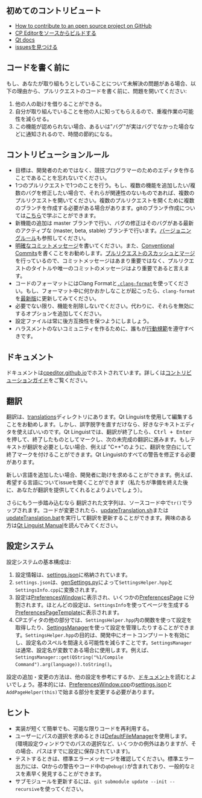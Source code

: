 ## 初めてのコントリビュート

-   [How to contribute to an open source project on GitHub](https://app.egghead.io/courses/how-to-contribute-to-an-open-source-project-on-github)
-   [CP Editorをソースからビルドする](https://cpeditor.org/docs/installation/build-from-source/)
-   [Qt docs](https://doc.qt.io/)
-   [issuesを見つける](https://github.com/cpeditor/cpeditor/contribute)

## コードを書く前に

もし、あなたが取り組もうとしていることについて未解決の問題がある場合、以下の理由から、プルリクエストのコードを書く前に、問題を開いてください:

1.  他の人の助けを借りることができる。
2.  自分が取り組んでいることを他の人に知ってもらえるので、重複作業の可能性を減らせる。
3.  この機能が認められない場合、あるいは"バグ"が実はバグでなかった場合などに通知されるので、時間の節約になる。

## コントリビューションルール

-   目標は、開発者のためではなく、競技プログラマーのためのエディタを作ることであることを忘れないでください。
-   1つのプルリクエストで1つのことを行う。もし、複数の機能を追加したい/複数のバグを修正したい場合で、それらが関連性のないものであれば、複数のプルリクエストを開いてください。複数のプルリクエストを開くために複数のブランチを作成する必要がある場合があります。gitのブランチ作成については[こちら](https://learngitbranching.js.org/)で学ぶことができます。
-   新機能の追加は master ブランチで行い、バグの修正はそのバグがある最新のアクティブな (master, beta, stable) ブランチで行います。[バージョニングルール](VERSIONING.md)も参照してください。
-   [明確なコミットメッセージ](https://chris.beams.io/posts/git-commit/)を書いてください。また、[Conventional Commits](https://www.conventionalcommits.org/)を書くことをお勧めします。[プルリクエストのスカッシュとマージ](https://docs.github.com/en/free-pro-team@latest/github/collaborating-with-issues-and-pull-requests/about-pull-request-merges#squash-and-merge-your-pull-request-commits)を行っているので、コミットメッセージはあまり重要ではなく、プルリクエストのタイトルや唯一のコミットのメッセージはより重要であると言えます。
-   コードのフォーマットにはClang Formatと[`.clang-format`](.clang-format)を使ってください。もし、フォーマット中に何かおかしなことが起こったら、`clang-format`を[最新版](https://releases.llvm.org/download.html)に更新してみてください。
-   必要でない限り、機能を削除しないでください。代わりに、それらを無効にするオプションを追加してください。
-   設定ファイルは常に後方互換性を保つようにしましょう。
-   ハラスメントのないコミュニティを作るために、誰もが[行動規範](CODE_OF_CONDUCT.md)を遵守すべきです。

## ドキュメント

ドキュメントは[cpeditor.github.io](https://github.com/cpeditor/cpeditor.github.io)でホストされています。詳しくは[コントリビューションガイド](https://github.com/cpeditor/cpeditor.github.io/blob/hugo/CONTRIBUTING.md)をご覧ください。

## 翻訳

翻訳は、[translations](translations)ディレクトリにあります。Qt Linguistを使用して編集することをお勧めします。しかし、誤字脱字を直すだけなら、好きなテキストエディタを使えばいいのです。Qt Linguistでは、翻訳が終了したら、<kbd>Ctrl + Enter</kbd> を押して、終了したものとしてマークし、次の未完成の翻訳に進みます。もしテキストが翻訳を必要としない場合、例えば "C++"のように、翻訳を空白にして終了マークを付けることができます。Qt Linguistのすべての警告を修正する必要があります。

新しい言語を追加したい場合、開発者に助けを求めることができます。例えば、希望する言語についてissueを開くことができます（私たちが準備を終えた後に、あなたが翻訳を提供してくれるとよりよいでしょう）。

さらにもう一歩踏み込むなら 翻訳された文字列は、ソースコード中で`tr()`でラップされます。コードが変更されたら、[updateTranslation.sh](tools/updateTranslation.sh)または[updateTranslation.bat](tools/updateTranslation.bat)を実行して翻訳を更新することができます。興味のある方は[Qt Linguist Manual](https://doc.qt.io/qt-5/qtlinguist-index.html)を読んでみてください。

## 設定システム

設定システムの基本構成は:

1.  設定情報は、[settings.json](src/Settings/settings.json)に格納されています。
2.  `settings.json`は、[genSettings.py](src/Settings/genSettings.py)によって`SettingsHelper.hpp`と`SettingsInfo.cpp`に変換されます。
3.  設定は[PreferencesWindow](src/Settings/PreferencesWindow.hpp)に表示され、いくつかの[PreferencesPage](src/Settings/PreferencesPage.hpp) に分割されます。ほとんどの設定は、`SettingsInfo`を使ってページを生成する[PreferencesPageTemplate](src/Settings/PreferencesPageTemplate.hpp)に表示されます。
4.  CPエディタの他の部分では、`SettingsHelper.hpp`内の関数を使って設定を取得したり、[SettingsManager](src/Settings/SettingsManager.hpp)を使って設定を管理したりすることができます。`SettingsHelper.hpp`の目的は、開発中にオートコンプリートを有効にし、設定名のスペルを間違える可能性を減らすことです。`SettingsManager`は通常、設定名が変数である場合に使用します。例えば、`SettingsManager::get(QString("%1/Compile Command").arg(language)).toString()`。

設定の追加・変更の方法は、他の設定を参考にするか、[ドキュメント](src/Settings/README.md)を読むとよいでしょう。基本的には、[PreferencesWindow.cpp](src/Settings/PreferencesWindow.cpp)の[settings.json](src/Settings/settings.json)と`AddPageHelper(this)`で始まる部分を変更する必要があります。

## ヒント

-   実装が短くて簡単でも、可能な限りコードを再利用する。
-   ユーザーにパスの選択を求めるときは[DefaultFileManager](src/Settings/DefaultPathManager.hpp)を使用します。(環境設定ウィンドウでのパスの選択など、いくつかの例外はありますが、その場合、パスはすでに設定に保存されています)。
-   テストするときは、標準エラーメッセージを確認してください。標準エラー出力には、Qtからの警告やコード中の`qDebug()`が含まれており、一般的なミスを素早く発見することができます。
-   サブモジュールを更新するには、`git submodule update --init --recursive`を使ってください。
